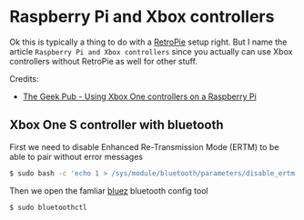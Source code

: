 # Raspberry Pi and Xbox controllers

Ok this is typically a thing to do with a [RetroPie](https://retropie.org.uk/) setup right. But I name the article `Raspberry Pi and Xbox controllers` since you actually can use Xbox controllers without RetroPie as well for other stuff.

Credits:

-   [The Geek Pub - Using Xbox One controllers on a Raspberry Pi](https://www.thegeekpub.com/16265/using-xbox-one-controllers-on-a-raspberry-pi/)

## Xbox One S controller with bluetooth

First we need to disable Enhanced Re-Transmission Mode (ERTM) to be able to pair without error messages

```sh
$ sudo bash -c 'echo 1 > /sys/module/bluetooth/parameters/disable_ertm'
```

Then we open the famliar [bluez]() bluetooth config tool

```sh
$ sudo bluetoothctl
```
